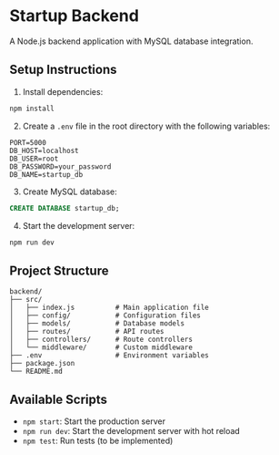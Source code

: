 # Startup Backend

A Node.js backend application with MySQL database integration.

## Setup Instructions

1. Install dependencies:
```bash
npm install
```

2. Create a `.env` file in the root directory with the following variables:
```
PORT=5000
DB_HOST=localhost
DB_USER=root
DB_PASSWORD=your_password
DB_NAME=startup_db
```

3. Create MySQL database:
```sql
CREATE DATABASE startup_db;
```

4. Start the development server:
```bash
npm run dev
```

## Project Structure

```
backend/
├── src/
│   ├── index.js          # Main application file
│   ├── config/           # Configuration files
│   ├── models/           # Database models
│   ├── routes/           # API routes
│   ├── controllers/      # Route controllers
│   └── middleware/       # Custom middleware
├── .env                  # Environment variables
├── package.json
└── README.md
```

## Available Scripts

- `npm start`: Start the production server
- `npm run dev`: Start the development server with hot reload
- `npm test`: Run tests (to be implemented) 